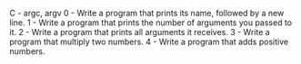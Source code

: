 C - argc, argv
0 - Write a program that prints its name, followed by a new line.
1 - Write a program that prints the number of arguments you passed to it.
2 - Write a program that prints all arguments it receives.
3 - Write a program that multiply two numbers.
4 - Write a program that adds positive numbers. 
